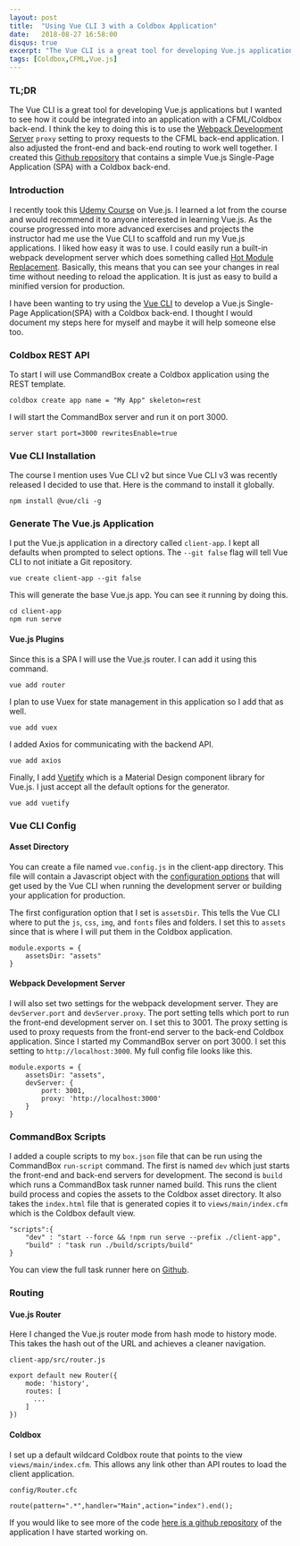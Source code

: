 ```yaml
---
layout: post
title:  "Using Vue CLI 3 with a Coldbox Application"
date:   2018-08-27 16:58:00
disqus: true
excerpt: "The Vue CLI is a great tool for developing Vue.js applications but I wanted to see how it could be integrated into an application with a CFML/Coldbox back-end."
tags: [Coldbox,CFML,Vue.js]
---
```


### TL;DR

The Vue CLI is a great tool for developing Vue.js applications but I wanted to see how it could be integrated into an application with a CFML/Coldbox back-end. I think the key to doing this is to use the [Webpack Development Server](#webpack-development-server) `proxy` setting to proxy requests to the CFML back-end application. I also adjusted the front-end and back-end routing to work well together. I created this [Github repository](https://github.com/jsteinshouer/guitar-tabs-vue) that contains a simple Vue.js Single-Page Application (SPA) with a Coldbox back-end. 

### Introduction

I recently took this [Udemy Course](https://www.udemy.com/vuejs-2-the-complete-guide/) on Vue.js. I learned a lot from the course and would recommend it to anyone interested in learning Vue.js. As the course progressed into more advanced exercises and projects the instructor had me use the Vue CLI to scaffold and run my Vue.js applications. I liked how easy it was to use. I could easily run a built-in webpack development server which does something called [Hot Module Replacement](https://webpack.js.org/concepts/hot-module-replacement/). Basically, this means that you can see your changes in real time without needing to reload the application. It is just as easy to build a minified version for production. 

I have been wanting to try using the [Vue CLI](https://cli.vuejs.org/) to develop a Vue.js Single-Page Application(SPA) with a Coldbox back-end. I thought I would document my steps here for myself and maybe it will help someone else too.

### Coldbox REST API

To start I will use CommandBox create a Coldbox application using the REST template. 

```
coldbox create app name = "My App" skeleton=rest
```

I will start the CommandBox server and run it on port 3000.

```
server start port=3000 rewritesEnable=true
```

### Vue CLI Installation

The course I mention uses Vue CLI v2 but since Vue CLI v3 was recently released I decided to use that. Here is the command to install it globally.

```
npm install @vue/cli -g
```

### Generate The Vue.js Application

I put the Vue.js application in a directory called `client-app`.  I kept all defaults when prompted to select options. The `--git false` flag will tell Vue CLI to not initiate a Git repository.

```
vue create client-app --git false
```

This will generate the base Vue.js app. You can see it running by doing this. 

```
cd client-app
npm run serve
```

#### Vue.js Plugins

Since this is a SPA I will use the Vue.js router. I can add it using this command.

```
vue add router
```

I plan to use Vuex for state management in this application so I add that as well.

```
vue add vuex
```

I added Axios for communicating with the backend API.

```
vue add axios
```


Finally, I add [Vuetify](https://vuetifyjs.com/en/getting-started/quick-start) which is a Material Design component library for Vue.js. I just accept all the default options for the generator.

```
vue add vuetify
```

### Vue CLI Config

#### Asset Directory

You can create a file named `vue.config.js` in the client-app directory. This file will contain a Javascript object with the [configuration options](https://cli.vuejs.org/config/) that will get used by the Vue CLI when running the development server or building your application for production.

The first configuration option that I set is `assetsDir`. This tells the Vue CLI where to put the `js`, `css`, `img`, and `fonts` files and folders. I set this to `assets` since that is where I will put them in the Coldbox application.

```
module.exports = {
	assetsDir: "assets"
}
```

#### Webpack Development Server

I will also set two settings for the webpack development server. They are `devServer.port` and `devServer.proxy`. The port setting tells which port to run the front-end development server on. I set this to 3001. The proxy setting is used to proxy requests from the front-end server to the back-end Coldbox application. Since I started my CommandBox server on port 3000. I set this setting to `http://localhost:3000`. My full config file looks like this.

```
module.exports = {
	assetsDir: "assets",
	devServer: {
		port: 3001,
		proxy: 'http://localhost:3000'
	}
}
```

### CommandBox Scripts

I added a couple scripts to my `box.json` file that can be run using the CommandBox `run-script` command. The first is named `dev` which just starts the front-end and back-end servers for development. The second is `build` which runs a CommandBox task runner named build. This runs the client build process and copies the assets to the Coldbox asset directory. It also takes the `index.html` file that is generated copies it to `views/main/index.cfm` which is the Coldbox default view.

```
"scripts":{
    "dev" : "start --force && !npm run serve --prefix ./client-app",
    "build" : "task run ./build/scripts/build"
}
```

You can view the full task runner here on [Github](https://github.com/jsteinshouer/guitar-tabs-vue/blob/master/build/scripts/Build.cfc).

### Routing


#### Vue.js Router

Here I changed the Vue.js router mode from hash mode to history mode. This takes the hash out of the URL and achieves a cleaner navigation. 

`client-app/src/router.js`

```
export default new Router({
    mode: 'history',
    routes: [
      ...
    ]
})
```

#### Coldbox

I set up a default wildcard Coldbox route that points to the view `views/main/index.cfm`. This allows any link other than API routes to load the client application. 

`config/Router.cfc`

```
route(pattern=".*",handler="Main",action="index").end();
```

If you would like to see more of the code [here is a github repository](https://github.com/jsteinshouer/guitar-tabs-vue) of the application I have started working on. 